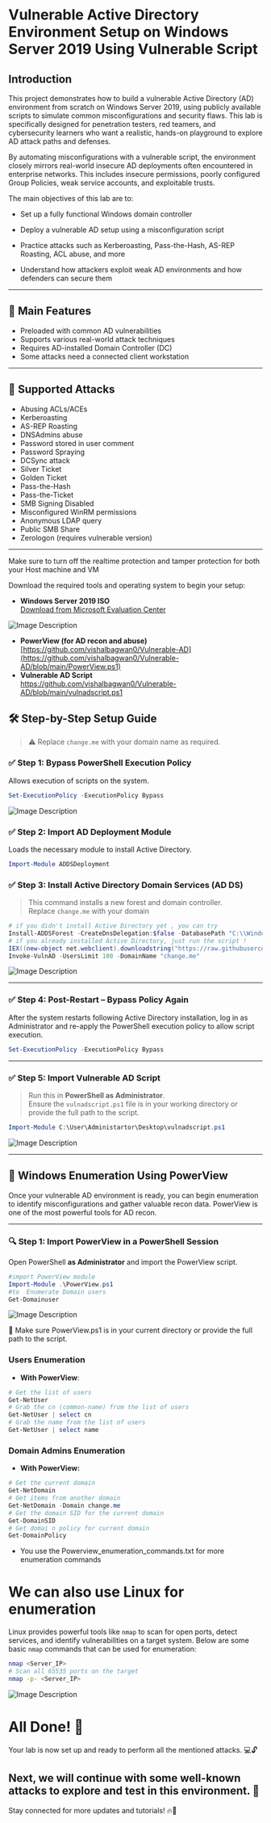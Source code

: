# Vulnerable Active Directory Environment Setup on Windows Server 2019 Using Vulnerable Script
## Introduction
This project demonstrates how to build a vulnerable Active Directory (AD) environment from scratch on Windows Server 2019, using publicly available scripts to simulate common misconfigurations and security flaws. This lab is specifically designed for penetration testers, red teamers, and cybersecurity learners who want a realistic, hands-on playground to explore AD attack paths and defenses.

By automating misconfigurations with a vulnerable script, the environment closely mirrors real-world insecure AD deployments often encountered in enterprise networks. This includes insecure permissions, poorly configured Group Policies, weak service accounts, and exploitable trusts.

The main objectives of this lab are to:

 - Set up a fully functional Windows domain controller

 - Deploy a vulnerable AD setup using a misconfiguration script

 - Practice attacks such as Kerberoasting, Pass-the-Hash, AS-REP Roasting, ACL abuse, and more

 - Understand how attackers exploit weak AD environments and how defenders can secure them

---

## 🔐 Main Features

- Preloaded with common AD vulnerabilities
- Supports various real-world attack techniques
- Requires AD-installed Domain Controller (DC)
- Some attacks need a connected client workstation

---

## 🎯 Supported Attacks

- Abusing ACLs/ACEs  
- Kerberoasting  
- AS-REP Roasting  
- DNSAdmins abuse  
- Password stored in user comment  
- Password Spraying  
- DCSync attack  
- Silver Ticket  
- Golden Ticket  
- Pass-the-Hash  
- Pass-the-Ticket  
- SMB Signing Disabled  
- Misconfigured WinRM permissions  
- Anonymous LDAP query  
- Public SMB Share  
- Zerologon (requires vulnerable version)

---

Make sure to turn off the realtime protection and tamper protection for both your Host machine and VM

Download the required tools and operating system to begin your setup:

- **Windows Server 2019 ISO**  
  [Download from Microsoft Evaluation Center](https://www.microsoft.com/en-in/evalcenter/evaluate-windows-server-2019)

![Image Description](https://github.com/vishalbagwan0/Vulnerable-AD/blob/main/Image/server%20page%20iso.png?raw=true)

- **PowerView (for AD recon and abuse)**  
[https://github.com/vishalbagwan0/Vulnerable-AD](https://github.com/vishalbagwan0/Vulnerable-AD/blob/main/PowerView.ps1)
- **Vulnerable AD Script**  
https://github.com/vishalbagwan0/Vulnerable-AD/blob/main/vulnadscript.ps1


## 🛠️ Step-by-Step Setup Guide

> ⚠️ Replace `change.me` with your domain name as required.

### ✅ Step 1: Bypass PowerShell Execution Policy

Allows execution of scripts on the system.

```powershell
Set-ExecutionPolicy -ExecutionPolicy Bypass
```

![Image Description](https://github.com/vishalbagwan0/Vulnerable-AD/blob/main/Image/1.png?raw=true)

### ✅ Step 2: Import AD Deployment Module

Loads the necessary module to install Active Directory.

```powershell
Import-Module ADDSDeployment
```

### ✅ Step 3: Install Active Directory Domain Services (AD DS)

> This command installs a new forest and domain controller.  
> Replace `change.me` with your domain

```powershell
# if you didn't install Active Directory yet , you can try 
Install-ADDSForest -CreateDnsDelegation:$false -DatabasePath "C:\\Windows\\NTDS" -DomainMode "7" -DomainName "change.me" -DomainNetbiosName "change" -ForestMode "7" -InstallDns:$true -LogPath "C:\\Windows\\NTDS" -NoRebootOnCompletion:$false -SysvolPath "C:\\Windows\\SYSVOL" -Force:$true
# if you already installed Active Directory, just run the script !
IEX((new-object net.webclient).downloadstring("https://raw.githubusercontent.com/WaterExecution/vulnerable-AD-plus/master/vulnadplus.ps1"));
Invoke-VulnAD -UsersLimit 100 -DomainName "change.me"
```

![Image Description](https://github.com/vishalbagwan0/Vulnerable-AD/blob/main/Image/71.png?raw=true)

---

### ✅ Step 4: Post-Restart – Bypass Policy Again

After the system restarts following Active Directory installation, log in as Administrator and re-apply the PowerShell execution policy to allow script execution.

```powershell
Set-ExecutionPolicy -ExecutionPolicy Bypass
```
---

### ✅ Step 5: Import Vulnerable AD Script

> Run this in **PowerShell as Administrator**.  
> Ensure the `vulnadscript.ps1` file is in your working directory or provide the full path to the script.

```powershell
Import-Module C:\User\Administartor\Desktop\vulnadscript.ps1
```

![Image Description](https://github.com/vishalbagwan0/Vulnerable-AD/blob/main/Image/10.png?raw=true)

---

## 🧭 Windows Enumeration Using PowerView

Once your vulnerable AD environment is ready, you can begin enumeration to identify misconfigurations and gather valuable recon data. PowerView is one of the most powerful tools for AD recon.

---

### 🔍 Step 1: Import PowerView in a PowerShell Session

Open PowerShell **as Administrator** and import the PowerView script.

```powershell
#import PowerView module
Import-Module .\PowerView.ps1
#to  Enumerate Domain users
Get-Domainuser
```

![Image Description](https://github.com/vishalbagwan0/Vulnerable-AD/blob/main/Image/14.png?raw=true)

📝 Make sure PowerView.ps1 is in your current directory or provide the full path to the script.

### Users Enumeration

- **With PowerView**:
```powershell
# Get the list of users
Get-NetUser                       
# Grab the cn (common-name) from the list of users
Get-NetUser | select cn                           
# Grab the name from the list of users
Get-NetUser | select name           
```
### Domain Admins Enumeration

- **With PowerView:**
```powershell
# Get the current domain
Get-NetDomain
# Get items from another domain
Get-NetDomain -Domain change.me
# Get the domain SID for the current domain
Get-DomainSID                                         
# Get domai n policy for current domain
Get-DomainPolicy 
```
- You use the Powerview_enumeration_commands.txt for more enumeration commands

# We can also use Linux for enumeration

Linux provides powerful tools like `nmap` to scan for open ports, detect services, and identify vulnerabilities on a target system. Below are some basic `nmap` commands that can be used for enumeration:

```bash
nmap <Server_IP>
# Scan all 65535 ports on the target
nmap -p- <Server_IP>
```
![Image Description](https://github.com/vishalbagwan0/Vulnerable-AD/blob/main/Image/17.png?raw=true)

# All Done! 🎉

Your lab is now set up and ready to perform all the mentioned attacks. 💻🔓

## Next, we will continue with some well-known attacks to explore and test in this environment. 🚀

Stay connected for more updates and tutorials! 🔥📡


